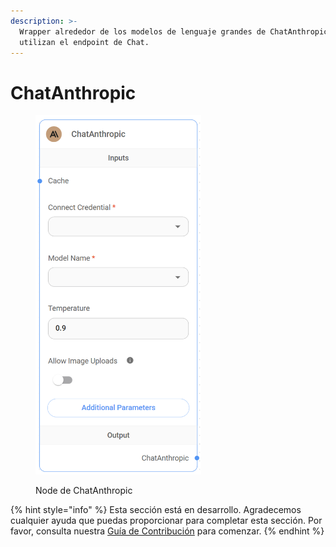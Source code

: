 ```yaml
---
description: >-
  Wrapper alrededor de los modelos de lenguaje grandes de ChatAnthropic que
  utilizan el endpoint de Chat.
---
```


# ChatAnthropic

<figure><img src="../../../../.gitbook/assets/image (43).png" alt="" width="265"><figcaption><p>Node de ChatAnthropic</p></figcaption></figure>

{% hint style="info" %}
Esta sección está en desarrollo. Agradecemos cualquier ayuda que puedas proporcionar para completar esta sección. Por favor, consulta nuestra [Guía de Contribución](../../../../contributing/) para comenzar.
{% endhint %}
